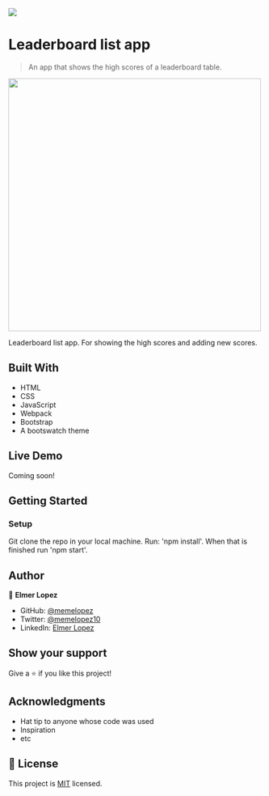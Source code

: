 ![](https://img.shields.io/badge/Microverse-blueviolet)

# Leaderboard list app 

> An app that shows the high scores of a leaderboard table.

<img src="https://user-images.githubusercontent.com/6587226/152479406-5a3ecfe6-32f9-404b-90f0-d05b91a6dfd5.png" width="500">

Leaderboard list app. For showing the high scores and adding new scores.  

## Built With

- HTML
- CSS
- JavaScript
- Webpack
- Bootstrap
- A bootswatch theme

## Live Demo

Coming soon!


## Getting Started

### Setup

Git clone the repo in your local machine. 
Run: 'npm install'. 
When that is finished run 'npm start'.


## Author

👤 **Elmer Lopez**

- GitHub: [@memelopez](https://github.com/memelopez/)
- Twitter: [@memelopez10](https://twitter.com/memelopez10)
- LinkedIn: [Elmer Lopez](https://www.linkedin.com/in/elmer-lopez-51b187200/)

## Show your support

Give a ⭐️ if you like this project!

## Acknowledgments

- Hat tip to anyone whose code was used
- Inspiration
- etc

## 📝 License

This project is [MIT](https://github.com/IjayAbby/Web-Scraper-Ruby-Capstone-Project/blob/development/LICENSE) licensed.
